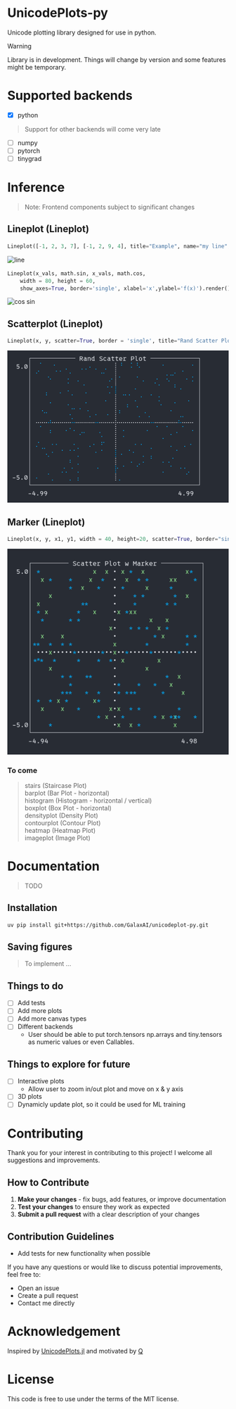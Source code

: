 # UnicodePlots-py

Unicode plotting library designed for use in python.

> [!WARNING]
> Library is in development. Things will change by version and some features might be temporary.

# Supported backends

- [x] python
> Support for other backends will come very late
- [ ] numpy
- [ ] pytorch
- [ ] tinygrad

# Inference
> Note: Frontend components subject to significant changes

## Lineplot (Lineplot)
```python
Lineplot([-1, 2, 3, 7], [-1, 2, 9, 4], title="Example", name="my line", xlabel="x", ylabel="y", border='single').render()
```
![line](media/line.png)
```python
Lineplot(x_vals, math.sin, x_vals, math.cos,
    width = 80, height = 60,
    show_axes=True, border='single', xlabel='x',ylabel='f(x)').render()
```
![cos sin](media/cosin.png)

## Scatterplot (Lineplot)
```python
Lineplot(x, y, scatter=True, border = 'single', title="Rand Scatter Plot", show_axes=True).render()
```
![rand scatter](media/rand_scatter.png)

## Marker (Lineplot)
```python
Lineplot(x, y, x1, y1, width = 40, height=20, scatter=True, border="single", marker = ['*', 'x'], title="Scatter Plot w Marker", show_axes=True).render()
```
![marker scatter](media/marker_scatter.png)

### To come
> stairs (Staircase Plot) \
> barplot (Bar Plot - horizontal) \
> histogram (Histogram - horizontal / vertical) \
> boxplot (Box Plot - horizontal) \
> densityplot (Density Plot) \
> contourplot (Contour Plot) \
> heatmap (Heatmap Plot) \
> imageplot (Image Plot)


# Documentation
> TODO

## Installation

```bash
uv pip install git+https://github.com/GalaxAI/unicodeplot-py.git
```

## Saving figures
> To implement ...

## Things to do
- [ ] Add tests
- [ ] Add more plots
- [ ] Add more canvas types
- [ ] Different backends
    - User should be able to put torch.tensors np.arrays and tiny.tensors as numeric values or even Callables.

## Things to explore for future
- [ ] Interactive plots
    - Allow user to zoom in/out plot and move on x & y axis
- [ ] 3D plots
- [ ] Dynamicly update plot, so it could be used for ML training

# Contributing

Thank you for your interest in contributing to this project! I welcome all suggestions and improvements.

## How to Contribute

1. **Make your changes** - fix bugs, add features, or improve documentation
1. **Test your changes** to ensure they work as expected
1. **Submit a pull request** with a clear description of your changes

## Contribution Guidelines
- Add tests for new functionality when possible

If you have any questions or would like to discuss potential improvements, feel free to:
- Open an issue
- Create a pull request
- Contact me directly

# Acknowledgement

Inspired by [UnicodePlots.jl](https://github.com/Evizero/UnicodePlots.jl) and motivated by [Q](https://x.com/qtnx_)

# License
This code is free to use under the terms of the MIT license.
